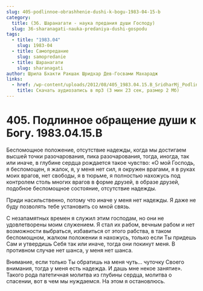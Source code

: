 ```yaml
---
slug: 405-podlinnoe-obrashhenie-dushi-k-bogu-1983-04-15-b
category:
  title: (36. Шаранагати - наука предания души Господу)
  slug: 36-sharanagati-nauka-predaniya-dushi-gospodu
tags:
  - title: "1983.04"
    slug: 1983-04
  - title: Самопредание
    slug: samopredanie
  - title: Шаранагати
    slug: sharanagati
author: Шрила Бхакти Ракшак Шридхар Дев-Госвами Махарадж
links:
  - href: /wp-content/uploads/2012/08/405_1983.04.15.B_SridharMj_Podlinnoe_obrawenie_dushi_k_Bogu.mp3
    title: Скачать аудиозапись в mp3 (3 мин 23 сек, размер 2 Мб)
---
```


# 405. Подлинное обращение души к Богу. 1983.04.15.B

Беспомощное положение, отсутствие надежды, когда мы достигаем высшей точки разочарования, пика разочарования, тогда, иногда, так или иначе, в глубине сердца рождается такое чувство: «О мой Господь, я беспомощен, я жалок, я, у меня нет сил, я окружен врагами, я в руках моих врагов, нет свободы, я в тюрьме, я полностью нахожусь под контролем столь многих врагов в форме друзей, в образе друзей, подобное беспомощное состояние, отсутствие надежды.

Приди насильственно, потому что иначе у меня нет надежды. Я даже не буду позволять тебе установить со мной связь.

С незапамятных времен я служил этим господам, но они не удовлетворены моим служением. Я стал их рабом, вечным рабом и нет возможности выбраться, избавиться от этого рабства, в таком беспомощном, жалком положении я нахожусь, только если Ты придешь Сам и утвердишь Себя так или иначе, тогда они покинут меня. В противном случае нет шанса, у меня нет шанса.

Внимание, если только Ты обратишь на меня чуть… чуточку Своего внимания, тогда у меня есть надежда. И дашь мне некое занятие». Такого рода патетичная молитва из глубины сердца, молитва о спасении, вот в чем мы нуждаемся. На этом я остановлюсь.

